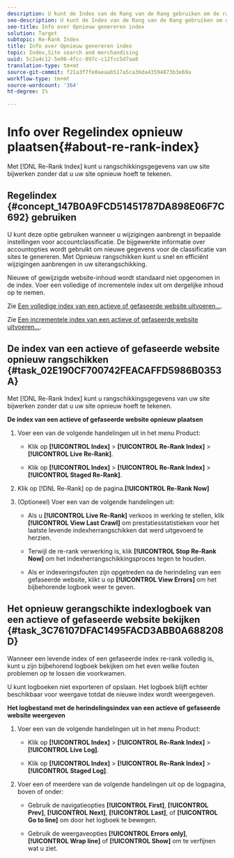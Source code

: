 ```yaml
---
description: U kunt de Index van de Rang van de Rang gebruiken om de rangschikkende informatie van uw plaats bij te werken zonder de behoefte om uw plaats opnieuw te bepalen.
seo-description: U kunt de Index van de Rang van de Rang gebruiken om de rangschikkende informatie van uw plaats bij te werken zonder de behoefte om uw plaats opnieuw te bepalen.
seo-title: Info over Opnieuw genereren index
solution: Target
subtopic: Re-Rank Index
title: Info over Opnieuw genereren index
topic: Index,Site search and merchandising
uuid: 5c2a4c12-5e06-4fcc-897c-c12fcc5d7aa8
translation-type: tm+mt
source-git-commit: f21a3f7fe0aeaab517a5ca36da43594873b3e69a
workflow-type: tm+mt
source-wordcount: '364'
ht-degree: 1%

---
```



# Info over Regelindex opnieuw plaatsen{#about-re-rank-index}

Met [!DNL Re-Rank Index] kunt u rangschikkingsgegevens van uw site bijwerken zonder dat u uw site opnieuw hoeft te tekenen.

## Regelindex {#concept_147B0A9FCD51451787DA898E06F7C692} gebruiken

U kunt deze optie gebruiken wanneer u wijzigingen aanbrengt in bepaalde instellingen voor accountclassificatie. De bijgewerkte informatie over accountopties wordt gebruikt om nieuwe gegevens voor de classificatie van sites te genereren. Met Opnieuw rangschikken kunt u snel en efficiënt wijzigingen aanbrengen in uw siterangschikking.

Nieuwe of gewijzigde website-inhoud wordt standaard niet opgenomen in de index. Voer een volledige of incrementele index uit om dergelijke inhoud op te nemen.

Zie [Een volledige index van een actieve of gefaseerde website uitvoeren...](../c-about-index-menu/c-about-full-index.md#task_F7FE04D8A1654A7787FCCA31B45EB42D).

Zie [Een incrementele index van een actieve of gefaseerde website uitvoeren...](../c-about-index-menu/c-about-incremental-index.md#task_9BFB6157F3884B2FAECB7E0E9CA318CB).

## De index van een actieve of gefaseerde website opnieuw rangschikken {#task_02E190CF700742FEACAFFD5986B0353A}

Met [!DNL Re-Rank Index] kunt u rangschikkingsgegevens van uw site bijwerken zonder dat u uw site opnieuw hoeft te tekenen.

**De index van een actieve of gefaseerde website opnieuw plaatsen**

1. Voer een van de volgende handelingen uit in het menu Product:

   * Klik op **[!UICONTROL Index]** > **[!UICONTROL Re-Rank Index]** > **[!UICONTROL Live Re-Rank]**.

   * Klik op **[!UICONTROL Index]** > **[!UICONTROL Re-Rank Index]** > **[!UICONTROL Staged Re-Rank]**.

1. Klik op [!DNL Re-Rank] op de pagina.**[!UICONTROL Re-Rank Now]**
1. (Optioneel) Voer een van de volgende handelingen uit:

   * Als u **[!UICONTROL Live Re-Rank]** verkoos in werking te stellen, klik **[!UICONTROL View Last Crawl]** om prestatiesstatistieken voor het laatste levende indexherrangschikken dat werd uitgevoerd te herzien.

   * Terwijl de re-rank verwerking is, klik **[!UICONTROL Stop Re-Rank Now]** om het indexherrangschikkingsproces tegen te houden.
   * Als er indexeringsfouten zijn opgetreden na de herindeling van een gefaseerde website, klikt u op **[!UICONTROL View Errors]** om het bijbehorende logboek weer te geven.

## Het opnieuw gerangschikte indexlogboek van een actieve of gefaseerde website bekijken {#task_3C76107DFAC1495FACD3ABB0A688208D}

Wanneer een levende index of een gefaseerde index re-rank volledig is, kunt u zijn bijbehorend logboek bekijken om het even welke fouten problemen op te lossen die voorkwamen.

U kunt logboeken niet exporteren of opslaan. Het logboek blijft echter beschikbaar voor weergave totdat de nieuwe index wordt weergegeven.

**Het logbestand met de herindelingsindex van een actieve of gefaseerde website weergeven**

1. Voer een van de volgende handelingen uit in het menu Product:

   * Klik op **[!UICONTROL Index]** > **[!UICONTROL Re-Rank Index]** > **[!UICONTROL Live Log]**.

   * Klik op **[!UICONTROL Index]** > **[!UICONTROL Re-Rank Index]** > **[!UICONTROL Staged Log]**.

1. Voer een of meerdere van de volgende handelingen uit op de logpagina, boven of onder:

   * Gebruik de navigatieopties **[!UICONTROL First]**, **[!UICONTROL Prev]**, **[!UICONTROL Next]**, **[!UICONTROL Last]**, of **[!UICONTROL Go to line]** om door het logboek te bewegen.

   * Gebruik de weergaveopties **[!UICONTROL Errors only]**, **[!UICONTROL Wrap line]** of **[!UICONTROL Show]** om te verfijnen wat u ziet.


